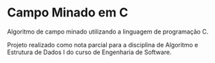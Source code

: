 # Campo Minado em C
Algoritmo de campo minado utilizando a linguagem de programação C.

Projeto realizado como nota parcial para a disciplina de Algoritmo e Estrutura de Dados I do curso de Engenharia de Software.
